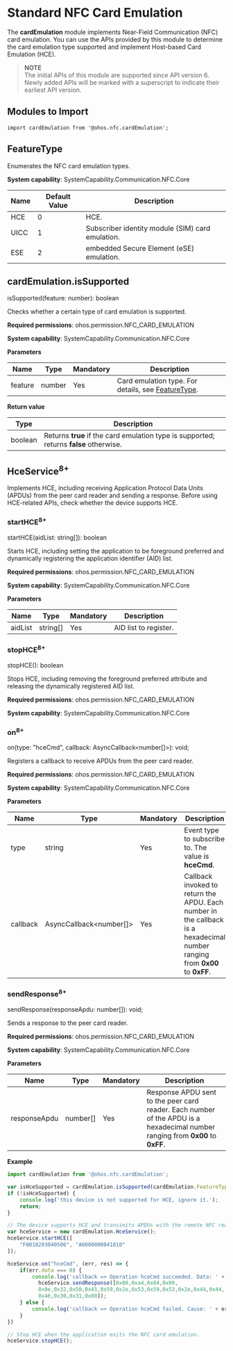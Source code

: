 # Standard NFC Card Emulation

The **cardEmulation** module implements Near-Field Communication (NFC) card emulation. You can use the APIs provided by this module to determine the card emulation type supported and implement Host-based Card Emulation (HCE).

> **NOTE**<br>
> The initial APIs of this module are supported since API version 6. Newly added APIs will be marked with a superscript to indicate their earliest API version.


## Modules to Import

```
import cardEmulation from '@ohos.nfc.cardEmulation';
```

## FeatureType

Enumerates the NFC card emulation types.

**System capability**: SystemCapability.Communication.NFC.Core

| Name| Default Value| Description|
| -------- | -------- | -------- |
| HCE | 0 | HCE.|
| UICC | 1 | Subscriber identity module (SIM) card emulation.|
| ESE | 2      | embedded Secure Element (eSE) emulation.|

## cardEmulation.isSupported

isSupported(feature: number): boolean

Checks whether a certain type of card emulation is supported.

**Required permissions**: ohos.permission.NFC_CARD_EMULATION

**System capability**: SystemCapability.Communication.NFC.Core

**Parameters**

| Name | Type    | Mandatory| Description                   |
| ------- | -------- | ---- | ----------------------- |
| feature | number | Yes  | Card emulation type. For details, see [FeatureType](#featuretype).|

**Return value**

  | **Type**| **Description**|
  | -------- | -------- |
  | boolean | Returns **true** if the card emulation type is supported; returns **false** otherwise.|

## HceService<sup>8+</sup>

Implements HCE, including receiving Application Protocol Data Units (APDUs) from the peer card reader and sending a response. Before using HCE-related APIs, check whether the device supports HCE.

### startHCE<sup>8+</sup>

startHCE(aidList: string[]): boolean

Starts HCE, including setting the application to be foreground preferred and dynamically registering the application identifier (AID) list.

**Required permissions**: ohos.permission.NFC_CARD_EMULATION

**System capability**: SystemCapability.Communication.NFC.Core

**Parameters**

| Name | Type    | Mandatory| Description                   |
| ------- | -------- | ---- | ----------------------- |
| aidList | string[] | Yes  | AID list to register.|

### stopHCE<sup>8+</sup>

stopHCE(): boolean

Stops HCE, including removing the foreground preferred attribute and releasing the dynamically registered AID list.

**Required permissions**: ohos.permission.NFC_CARD_EMULATION

**System capability**: SystemCapability.Communication.NFC.Core

### on<sup>8+</sup>

on(type: "hceCmd", callback: AsyncCallback<number[]>): void;

Registers a callback to receive APDUs from the peer card reader.

**Required permissions**: ohos.permission.NFC_CARD_EMULATION

**System capability**: SystemCapability.Communication.NFC.Core

**Parameters**

| Name  | Type                   | Mandatory| Description                                        |
| -------- | ----------------------- | ---- | -------------------------------------------- |
| type     | string                  | Yes  | Event type to subscribe to. The value is **hceCmd**.                        |
| callback | AsyncCallback<number[]> | Yes  | Callback invoked to return the APDU. Each number in the callback is a hexadecimal number ranging from **0x00** to **0xFF**.|

### sendResponse<sup>8+</sup>

sendResponse(responseApdu: number[]): void;

Sends a response to the peer card reader.

**Required permissions**: ohos.permission.NFC_CARD_EMULATION

**System capability**: SystemCapability.Communication.NFC.Core

**Parameters**

| Name      | Type    | Mandatory| Description                                              |
| ------------ | -------- | ---- | -------------------------------------------------- |
| responseApdu | number[] | Yes  | Response APDU sent to the peer card reader. Each number of the APDU is a hexadecimal number ranging from **0x00** to **0xFF**.|

**Example**

```js
import cardEmulation from '@ohos.nfc.cardEmulation';

var isHceSupported = cardEmulation.isSupported(cardEmulation.FeatureType.HCE);
if (!isHceSupported) {
    console.log('this device is not supported for HCE, ignore it.');
    return;
}

// The device supports HCE and transimits APDUs with the remote NFC reader.
var hceService = new cardEmulation.HceService();
hceService.startHCE([
    "F0010203040506", "A0000000041010"
]);

hceService.on("hceCmd", (err, res) => {
    if(err.data === 0) {
        console.log('callback => Operation hceCmd succeeded. Data: ' + JSON.stringify(res));
          hceService.sendResponse([0x00,0xa4,0x04,0x00,
          0x0e,0x32,0x50,0x41,0x59,0x2e,0x53,0x59,0x53,0x2e,0x44,0x44,
          0x46,0x30,0x31,0x00]);
    } else {
        console.log('callback => Operation hceCmd failed. Cause: ' + err.data);
    }
})

// Stop HCE when the application exits the NFC card emulation.
hceService.stopHCE();
```
